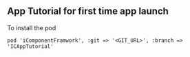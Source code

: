 ## App Tutorial for first time app launch
To install the pod

`pod 'iComponentFramwork', :git => '<GIT_URL>', :branch => 'ICAppTutorial' `
